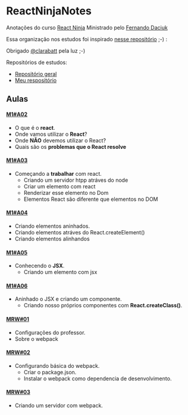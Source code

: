 # ReactNinjaNotes
Anotações do curso [React Ninja](https://www.udemy.com/curso-reactjs-ninja/) Ministrado pelo [Fernando Daciuk](https://github.com/fdaciuk)

Essa organização nos estudos foi inspirado  [nesse repositório](https://github.com/clarabatt/JSNinjaNotes) ;-) : 

Obrigado [@clarabatt](https://github.com/clarabatt) pela luz ;-)


Repositórios de estudos:
  - [Repositório geral](https://github.com/da2k/curso-reactjs-ninja/)
  - [Meu respositório](https://github.com/lucianoMeusCursos/curso-reactjs-ninja/)

## Aulas
#### [M1#A02](M1A_02.md)
  * O que é o __react__.
  * Onde vamos utilizar o __React__?
  * Onde __NÃO__ devemos utilizar o React?
  * Quais são os __problemas que o React resolve__

#### [M1#A03](M1A_03.md)
  * Começando a __trabalhar__ com react.
    * Criando um servidor htpp atráves do node
    * Criar um elemento com react
    * Renderizar esse elemento no Dom
    * Elementos React são diferente que elementos no DOM

#### [M1#A04](M1A_04.md)
  * Criando elementos aninhados.
  * Criando elementos atráves do React.createElement()
  * Criando elementos alinhandos

#### [M1#A05](M1A_05.md)
  * Conhecendo o __JSX__.
    * Criando um elemento com jsx

#### [M1#A06](M1A_06.md)
  * Aninhado o JSX e criando um componente.
    * Criando nosso próprios componentes com __React.createClass()__.

#### [MRW#01](MRW_01.md)
  * Configurações do professor.
  * Sobre o webpack

#### [MRW#02](MRW_02.md)
  * Configurando básica do webpack.
    * Criar o package.json.
    * Instalar o webpack como dependencia de desenvolvimento.

#### [MRW#03](MRW_03.md)
  * Criando um servidor com webpack.